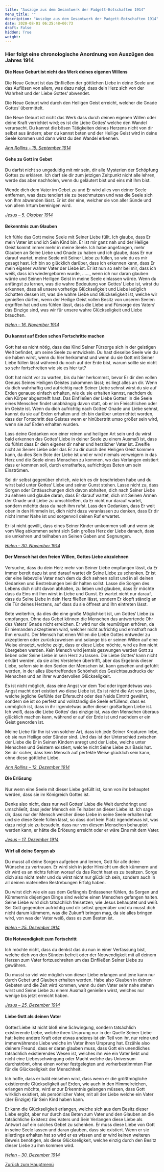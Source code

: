 ```yaml
---
title: "Auszüge aus dem Gesamtwerk der Padgett-Botschaften 1914"
menu_title: ""
description: "Auszüge aus dem Gesamtwerk der Padgett-Botschaften 1914"
date: 2020-08-01 06:25:48+00:73
draft: False
hidden: True
weight:
---
```

### Hier folgt eine chronologische Anordnung von Auszügen des Jahres 1914

#### Die Neue Geburt ist nicht das Werk deines eigenen Willens

Die Neue Geburt ist das Einfließen der göttlichen Liebe in deine Seele und das Auflösen von allem, was dazu neigt, dass dein Herz sich von der Wahrheit und der Liebe Gottes‘ abwendet.

Die Neue Geburt wird durch den Heiligen Geist erreicht, welcher die Gnade Gottes‘ übermittelt.

Die Neue Geburt ist nicht das Werk dass durch deinen eigenen Willen oder deine Kraft verrichtet wird; es ist die Liebe Gottes‘ welche den Wandel verursacht.
Du kannst die bösen Tätigkeiten deines Herzens nicht von dir selbst aus ändern; aber du kannst beten und der Heilige Geist wird in deine Seele kommen und dann wirst du den Wandel erkennen.

*[Ann Rollins - 15. September 1914](/padgett-botschaften/padgett-botschaften-in-reihenfolge-des-datums/padgett-botschaften-1914/die-neue-geburt-ist-das-fliessen-des-geistes-gottes-in-die-seele-jep-ann-rollins-15-september-1914/)*

#### Gehe zu Gott im Gebet

Du darfst nicht so ungeduldig mit mir sein, dir alle Mysterien der Schöpfung Gottes zu erklären. Ich darf sie dir zum jetzigen Zeitpunkt nicht alle lehren, werde das aber nachholen, wenn du geläutert bist und eins mit Ihm bist.

Wende dich dem Vater im Gebet zu und Er wird alles von deiner Seele entfernen, was dazu tendiert sie zu beschmutzen und was die Seele sich von Ihm abwenden lässt. Er ist der eine, welcher sie von aller Sünde und von allem Irrtum bereinigen wird.

*[Jesus – 5. Oktober 1914](/padgett-botschaften/padgett-botschaften-in-reihenfolge-des-datums/padgett-botschaften-1914/jesus-befaehigt-padgett-in-einen-geistlichen-zustand-zu-kommen-um-die-wichtigen-wahrheiten-zu-schrieben-jep-jesus-5-oktober-1914/)*

#### Bekenntnis zum Glauben

Ich fühle das Gott meine Seele mit Seiner Liebe füllt. Ich glaube, dass Er mein Vater ist und ich Sein Kind bin. Er ist mir ganz nah und der Heilige Geist kommt immer mehr in meine Seele. Ich habe angefangen, mehr Glauben an Seine Liebe und Gnade zu haben und ich glaube, dass Er nur darauf wartet, meine Seele mit Seiner Liebe zu füllen, so wie du es mir gesagt hast. Ich bin so glücklich darüber, dass ich erkennen kann, dass Er mein eigener wahrer Vater der Liebe ist. Er ist nun so sehr bei mir, dass ich weiß, dass ich wiedergeboren wurde, ......, wenn ich nur daran glauben würde und Seinen Heiligen Geist in meine Seele einlassen würde.
Wenn du anfängst zu lernen, was die wahre Bedeutung von Gottes‘ Liebe ist, wirst du erkennen, dass all unsere vorherige Glückseligkeit und Liebe lediglich Schatten dessen ist, was die wahre Liebe und Glückseligkeit ist, welche wir genießen dürfen, wenn der Heilige Geist vollen Besitz von unseren Seelen ergriffen hat und uns fühlen lässt, dass die Liebe und Fürsorge des Vaters‘ das Einzige sind, was wir für unsere wahre Glückseligkeit und Liebe brauchen.

*[Helen – 16. November 1914](/padgett-botschaften/padgett-botschaften-in-reihenfolge-des-datums/padgett-botschaften-1914/helen-berichtet-ueber-ihre-spirituelle-entwicklung-zur-dritten-sphaere-hin-jep-helen-padgett-16-november-1914/)*

#### Du kannst auf Erden schon Fortschritte machen

Gott hat es nicht nötig, dass das Kind Seiner Fürsorge sich in der geistigen Welt befindet, um seine Seele zu entwickeln. Du hast dieselbe Seele wie du sie haben wirst, wenn du hier herkommst und wenn du sie Gott mit Seiner Liebe füllen lässt während du noch auf der Erde bist, warum sollte sie nicht so sehr fortschreiten wie sie es hier tut?

Gott hat nicht vor zu warten, bis du hier herkommst, bevor Er dir den vollen Genuss Seines Heiligen Geistes zukommen lässt; es liegt alles an dir. Wenn du dich wahrhaftig und aufrichtig nach Seiner Liebe sehnst wirst du sie auf Erden genauso einfach erhalten, wie du sie erhalten kannst, nachdem du den Körper abgestreift hast. Das Einfließen der Liebe Gottes‘ in die Seele eines Menschen findet unabhängig davon statt, ob er im Fleischlichen oder im Geiste ist.
Wenn du dich aufrichtig nach Gottes‘ Gnade und Liebe sehnst, kannst du sie auf Erden erhalten und ich bin darüber unterrichtet worden, dass der Fortschritt des Geistes wenn er hinübertritt umso größer sein wird, wenn sie auf Erden erhalten wurden.

Lass deine Gedanken von einer reinen und heiligen Art sein und du wirst bald erkennen das Gottes‘ Liebe in deiner Seele zu einem Ausmaß ist, dass du fühlst dass Er dein eigener dir naher und herzlicher Vater ist. Zweifle nicht an Seiner Liebe oder das Er zu dir durch den Heiligen Geist kommen kann, da dies Sein Bote der Liebe ist und er wird niemals verweigern in das Herz und die Seele eines Menschen zu kommen, wo das Verlangen existiert dass er kommen soll, durch ernsthaftes, aufrichtiges Beten um sein Einströmen.

Sei dir selbst gegenüber ehrlich, wie ich es dir beschrieben habe und du wirst bald unter Gottes‘ Liebe und seiner Gunst stehen. Lasse nicht zu, dass Sorgen oder Enttäuschungen dich davon abhalten, dich nach Seiner Liebe zu sehnen und glaube daran, dass Er darauf wartet, dich mit Seinen Armen der Gnade und Liebe zu umschließen, da Er nicht nur darauf wartet, sondern möchte dass du nach ihm rufst. Lass den Gedanken, dass Er weit oben in den Himmeln ist, dich nicht dazu veranlassen zu denken, dass Er dir nicht immer Nahe ist und sorgenvoll deinen Ruf erwartet.

Er ist nicht gewillt, dass eines Seiner Kinder umkommen soll und wenn sie vom Weg abkommen sehnt sich Sein großes Herz der Liebe danach, dass sie umkehren und teilhaben an Seinen Gaben und Segnungen.

*[Helen – 30. November 1914](/padgett-botschaften/padgett-botschaften-in-reihenfolge-des-datums/padgett-botschaften-1914/helen-beschreibt-ihre-heimat-in-der-dritten-sphaere-jep-helen-padgett-30-november-1914/)*

#### Der Mensch hat den freien Willen, Gottes Liebe abzulehnen

Versuche, dass du dein Herz mehr von Seiner Liebe empfangen lässt, da Er immer bereit dazu ist und darauf wartet dir Seine Liebe zu schenken. Er ist der eine liebevolle Vater nach dem du dich sehnen sollst und in all deinen Gedanken und Bestrebungen bei dir halten sollst. Lasse die Sorgen des Lebens dich nicht davon abhalten, zu lieben und glauben, dass Er möchte dass du Eins mit Ihm wirst in Liebe und Gunst. Er wartet nicht nur darauf, dass du Seine Liebe in dein Herz fließen lässt, sondern Er klopft ständig an die Tür deines Herzens, auf dass du sie öffnest und Ihn eintreten lässt.

Bete weiterhin, da dies die eine große Möglichkeit ist, um Gottes‘ Liebe zu empfangen. Ohne das Gebet können die Menschen das antwortende Ohr des Vaters‘ Gnade nicht erreichen. Er wird nur die reumütigen erhören, da Er niemanden akzeptieren wird, welcher nicht aufrichtig und ernsthaft nach Ihm ersucht. Der Mensch hat einen Willen die Liebe Gottes entweder zu akzeptieren oder zurückzuweisen und solange bis er seinen Willen auf eine Weise einsetzt, welche zeigt, dass er diese Liebe möchte, wird es ihm nicht übergeben werden. Kein Mensch wird jemals gezwungen werden Gott zu lieben oder Seine Liebe in sein Herz zu lassen.
Die Liebe Gottes‘ kann nicht erklärt werden, da sie alles Verstehen übertrifft, aber das Ergebnis dieser Liebe, sofern sie in den Seelen der Menschen ist, kann gesehen und gefühlt werden, in der alles übertreffenden Schönheit des Gesichtsausdrucks der Menschen und an ihrer wundervollen Glückseligkeit.

Es ist nicht möglich, dass eine Angst vor dem Tod oder irgendetwas was Angst macht dort existiert wo diese Liebe ist. Es ist nicht die Art von Liebe, welche jegliche Gefühle der Eifersucht oder des Neids Eintritt gewährt, sondern sie ist so perfekt und vollständig die Seele erfüllend, dass es unmöglich ist, dass in ihr irgendetwas außer dieser großartigen Liebe ist. Ich weiß, dass die Liebe Gottes‘ das einzige ist, was den Menschen überaus glücklich machen kann, während er auf der Erde ist und nachdem er ein Geist geworden ist.

Meine Liebe für Ihn ist von solcher Art, dass ich jede Seiner Kreaturen liebe, ob sie nun Heilige oder Sünder sind. Und das ist der Unterschied zwischen der Liebe die Er in Seinen Kindern anregt und der Liebe, welche unter Menschen und Geistern existiert, welche nicht Seine Liebe zur Basis hat. Sei dir sicher, dass kein Mensch auf perfekte Weise glücklich sein kann, ohne diese göttliche Liebe.

*[Ann Rollins – 12. Dezember 1914](/padgett-botschaften/padgett-botschaften-in-reihenfolge-des-datums/padgett-botschaften-1914/die-wichtigkeit-die-goettliche-liebe-in-der-seele-zu-erhalten-jep-ann-rollins-12-dezember-1914/)*

#### Die Erlösung

Nur wenn eine Seele mit dieser Liebe gefüllt ist, kann von ihr behauptet werden, dass sie im Königreich Gottes ist.

Denke also nicht, dass nur weil Gottes‘ Liebe die Welt durchdringt und umschließt, dass jeder Mensch ein Teilhaber an dieser Liebe ist. Ich sage dir, dass nur der Mensch welcher diese Liebe in seine Seele erhalten hat und sie diese Seele füllen lässt, so dass dort kein Platz irgendetwas ist, was dazu neigt sie zu besudeln, dass nur von diesem Menschen behauptet werden kann, er hätte die Erlösung erreicht oder er wäre Eins mit dem Vater.

*[Jesus – 17. Dezember 1914](/padgett-botschaften/padgett-botschaften-in-reihenfolge-des-datums/padgett-botschaften-1914/erster-versuch-jesu-eine-botschaft-zu-uebermitteln-padgett-war-nicht-in-der-lage-sie-vollstaendig-zu-erhalten-jep-jesus-17-dezember-1914/)*

#### Wirf all deine Sorgen ab

Du musst all deine Sorgen aufgeben und lernen, Gott für alle deine Wünsche zu vertrauen. Er wird sich in jeder Hinsicht um dich kümmern und dir wird es an nichts fehlen worauf du das Recht hast es zu besitzen. Sorge dich also nicht mehr und du wirst nicht nur glücklich sein, sondern auch in all deinen materiellen Bestrebungen Erfolg haben.

Du wirst dich wie ein aus dem Gefängnis Entlassener fühlen, da Sorgen und Kümmernis diejenigen Dinge sind welche einen Menschen gefangen halten. Seine Liebe wird dich tatsächlich freisetzen, wie Jesus behauptet und weiß. Sei Gott gegenüber aufrichtig und dir selbst gegenüber und du musst dich nicht darum kümmern, was die Zukunft bringen mag, da sie alles bringen wird, von was der Vater weiß, dass es zum Besten ist.

*[Helen – 25. Dezember 1914](/padgett-botschaften/padgett-botschaften-in-reihenfolge-des-datums/padgett-botschaften-1914/helen-schreibt-padgett-soll-gott-und-sich-selbst-treu-sein-jep-helen-padgett-25-dezember-1914/)*

#### Die Notwendigkeit zum Fortschritt

Ich möchte nicht, dass du denkst das du nun in einer Verfassung bist, welche dich von den Sünden befreit oder der Notwendigkeit mit all deinem Herzen zum Vater fortzuschreiten um das Einfließen Seiner Liebe zu gewähren.

Du musst so viel wie möglich von dieser Liebe erlangen und jene kann nur durch Gebet und Glauben erhalten werden. Habe also Glauben in deinen Gebeten und die Zeit wird kommen, wenn du dem Vater sehr nahe stehen wirst und Seine Liebe zu einem Ausmaß genießen wirst, welches nur wenige bis jetzt erreicht haben.

*[Jesus – 25. Dezember 1914](/padgett-botschaften/padgett-botschaften-in-reihenfolge-des-datums/padgett-botschaften-1914/jesus-ist-weder-gott-noch-kann-er-suenden-vergeben-jep-jesus-25-dezember-1914/)*

#### Liebe Gott als deinen Vater

Gottes‘Liebe ist nicht bloß eine Schwingung, sondern tatsächlich existierende Liebe, welche ihren Ursprung nur in der Quelle Seiner Liebe hat; keine andere Kraft oder etwas anderes ist ein Teil von ihr, nur reine und immerwährende Liebe welche im Vater ihren Ursprung hat. Erzähle also deinem Freund, dass er daran glauben muss, dass Gott ein unendliches tatsächlich existierendes Wesen ist, welches ihn wie ein Vater liebt und nicht eine Liebesschwingung oder Macht welche das Universum durchströmt, ohne einen vorher festgelegten und vorherbestimmten Plan für die Glückseligkeit der Menschheit.

Ich hoffe, dass er bald einsehen wird, dass wenn er die größtmögliche existierende Glückseligkeit auf Erden, wie auch in den Himmelreichen, erlangen möchte, wird er zur Erkenntnis gelangen müssen, dass Gott wirklich existiert, als persönlicher Vater, mit all der Liebe welche ein Vater (der Einzige) für Sein Kind haben kann.

Er kann die Glückseligkeit erlangen, welche sich aus dem Besitz dieser Liebe ergibt, aber nur durch das Beten zum Vater und den Glauben an die tatsächliche Existenz des Vaters und Sein Verlangen diese Liebe als Antwort auf ein solches Gebet zu schenken. Er muss diese Liebe von Gott in seine Seele lassen und daran glauben, dass sie existiert. Wenn er sie allerdings erhalten hat so wird er es wissen und er wird keinen weiteren Beweis benötigen, als diese Glückseligkeit, welche einzig durch den Besitz dieser Liebe zu ihm kommen wird.

*[Helen – 30. Dezember 1914](/padgett-botschaften/padgett-botschaften-in-reihenfolge-des-datums/padgett-botschaften-1914/erste-nachricht-von-helen-fuer-dr-stone-jep-helen-padgett-30-dezember-1914/)*

[Zurück zum Hauptmenü](/padgett-botschaften/auszuege-aus-dem-gesamtwerk-der-padgett-botschaften/)

